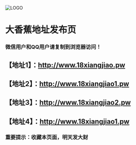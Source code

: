 ![LOGO](https://s1.ax1x.com/2018/12/03/FKfFDU.png)
# 大香蕉地址发布页
### 微信用户和QQ用户请复制到浏览器访问！
## 【地址1】：http://www.18xiangjiao.pw
## 【地址2】：http://www.18xiangjiao1.pw
## 【地址3】：http://www.18xiangjiao2.pw
## 【地址4】：http://www.18xiangjiao1.pw
### 重要提示：收藏本页面，明天发大财
